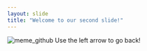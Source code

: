 ```yaml
---
layout: slide
title: "Welcome to our second slide!"
---
```

![meme_github](https://pics.me.me/thumb_github-%3E%3E%3E-instagram-72448726.png)
Use the left arrow to go back!
